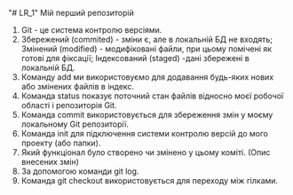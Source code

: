 "# LR_1" 
Мій перший репозиторій
1) Git - це система контролю версіями.
2) Збережений (commited) - зміни є, але в локальній БД не входять;
Змінений (modified) - модифіковані файли, при цьому помічені як готові для фіксації;
Індексований (staged) -дані збережені в локальній БД.
3) Команду add ми використовуємо для додавання будь-яких нових або змінених файлів в індекс.
4) Команда status показує поточний стан файлів відносно моєї робочої області і репозиторія Git.
5) Команда commit  використовується для збереження змін у моєму локальному Git репозиторії. 
6) Команда init для підключення системи контролю версій до мого проекту (або папки).
7) Який функціонал було створено чи змінено у цьому коміті. (Опис внесених змін)
8) За допомогою команди git log.
9) Команда git checkout використовується для переходу між гілками.
